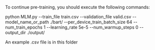 To continue pre-training, you should execute the following commands:

python MLM.py --train_file train.csv --validation_file valid.csv --model_name_or_path ./bart/ --per_device_train_batch_size 64 --num_train_epochs 1 --learning_rate 5e-5 --num_warmup_steps 0 --output_dir ./output/

An example .csv file is in this folder
